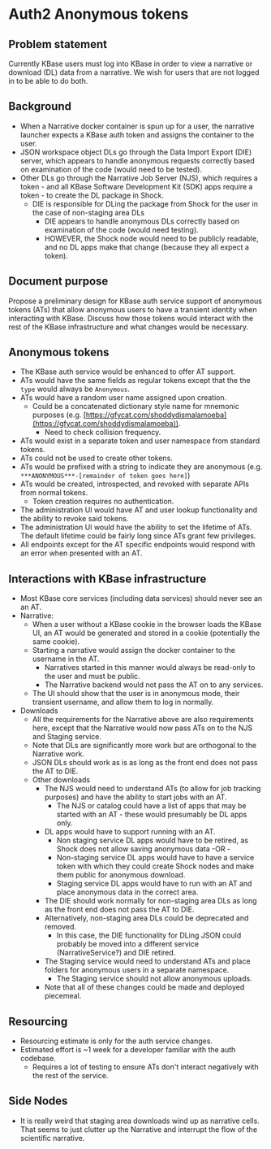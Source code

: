 # Auth2 Anonymous tokens

## Problem statement

Currently KBase users must log into KBase in order to view a narrative or download (DL) data from
a narrative. We wish for users that are not logged in to be able to do both.

## Background

* When a Narrative docker container is spun up for a user, the narrative launcher expects a KBase
  auth token and assigns the container to the user.
* JSON workspace object DLs go through the Data Import Export (DIE) server, which appears
  to handle anonymous requests correctly based on examination of the code (would need to be
  tested).
* Other DLs go through the Narrative Job Server (NJS), which requires a token - and all KBase
  Software Development Kit (SDK) apps require a token - to create the DL package in Shock.
  * DIE is responsible for DLing the package from Shock for the user in the case of
    non-staging area DLs
      * DIE appears to handle anonymous DLs correctly based on examination of the
        code (would need testing).
      * HOWEVER, the Shock node would need to be publicly readable, and no DL apps
        make that change (because they all expect a token).

## Document purpose

Propose a preliminary design for KBase auth service support of anonymous tokens (ATs)
that allow anonymous users to have a transient identity when interacting with KBase. Discuss how
those tokens would interact with the rest of the KBase infrastructure and what changes would be
necessary.

## Anonymous tokens

* The KBase auth service would be enhanced to offer AT support.
* ATs would have the same fields as regular tokens except that the the `type` would
  always be `Anonymous`.
* ATs would have a random user name assigned upon creation.
  * Could be a concatenated dictionary style name for mnemonic purposes
    (e.g. [https://gfycat.com/shoddydismalamoeba](https://gfycat.com/shoddydismalamoeba)).
      * Need to check collision frequency.
* ATs would exist in a separate token and user namespace from standard tokens.
* ATs could not be used to create other tokens.
* ATs would be prefixed with a string to indicate they are anonymous
  (e.g. `***ANONYMOUS***-[remainder of token goes here]`)
* ATs would be created, introspected, and revoked with separate APIs from normal tokens.
  * Token creation requires no authentication.
* The administration UI would have AT and user lookup functionality and the ability
  to revoke said tokens.
* The administration UI would have the ability to set the lifetime of ATs. The default lifetime
  could be fairly long since ATs grant few privileges.
* All endpoints except for the AT specific endpoints would respond with an error when
  presented with an AT.
  
## Interactions with KBase infrastructure

* Most KBase core services (including data services) should never see an an AT.
* Narrative:
  * When a user without a KBase cookie in the browser loads the KBase UI, an AT would
    be generated and stored in a cookie (potentially the same cookie).
  * Starting a narrative would assign the docker container to the username in the AT.
    * Narratives started in this manner would always be read-only to the user and must
      be public.
    * The Narrative backend would not pass the AT on to any services.
  * The UI should show that the user is in anonymous mode, their transient username, and allow
    them to log in normally.
* Downloads
  * All the requirements for the Narrative above are also requirements here, except that the
    Narrative would now pass ATs on to the NJS and Staging service.
  * Note that DLs are significantly more work but are orthogonal to the Narrative work.
  * JSON DLs should work as is as long as the front end does not pass the AT to DIE.
  * Other downloads
    * The NJS would need to understand ATs (to allow for job
      tracking purposes) and have the ability to start jobs with an AT.
      * The NJS or catalog could have a list of apps that may be started with an AT - these
        would presumably be DL apps only.
    * DL apps would have to support running with an AT.
      * Non staging service DL apps would have to be retired, as Shock does not
        allow saving anonymous data -OR -
      * Non-staging service DL apps would have to have a service token with which
        they could create Shock nodes and make them public for anonymous download.
      * Staging service DL apps would have to run with an AT and place
        anonymous data in the correct area.
    * The DIE should work normally for non-staging area DLs as long as the front
      end does not pass the AT to DIE.
    * Alternatively, non-staging area DLs could be deprecated and removed.
      * In this case, the DIE functionality for DLing JSON could probably be
        moved into a different service (NarrativeService?) and DIE retired.
    * The Staging service would need to understand ATs and place folders
      for anonymous users in a separate namespace.
      * The Staging service should not allow anonymous uploads.
    * Note that all of these changes could be made and deployed piecemeal.

## Resourcing

* Resourcing estimate is only for the auth service changes.
* Estimated effort is ~1 week for a developer familiar with the auth codebase.
  * Requires a lot of testing to ensure ATs don't interact negatively with the
    rest of the service.

## Side Nodes

* It is really weird that staging area downloads wind up as narrative cells. That seems to
  just clutter up the Narrative and interrupt the flow of the scientific narrative.